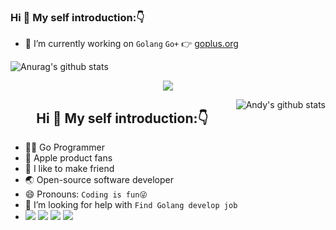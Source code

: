 ### Hi 👋 My self introduction:👇

<!-- [![1000x420](https://user-images.githubusercontent.com/438920/84861219-66036b00-b025-11ea-956b-0b5e009e0d78.gif "GeekDeen")](https://github.com/higker) -->


- 🔭 I’m currently working on `Golang` `Go+` 👉 [goplus.org](https://goplus.org)

<!-- - ⚡ Fun fact: ... -->

![Anurag's github stats](https://github-readme-stats.vercel.app/api?username=higker&show_icons=true&theme=radical)


<!-- [![Top Langs](https://github-readme-stats.vercel.app/api/top-langs/?username=higker&layout=compact)](https://github.com/anuraghazra/github-readme-stats) -->

<p align="center">
  <img align="center" src="https://raw.githubusercontent.com/panjf2000/panjf2000/master/bg.gif" />
</p>

<img align="right" src="https://github-readme-stats.vercel.app/api?username=higker&show_icons=true&theme=algolia" alt="Andy's github stats" />

<h2 align="center">Hi 👋 My self introduction:👇</h1>

- 👨‍💻‍ Go Programmer
-  Apple product fans
- 👬 I like to make friend
- 🌏 Open-source software developer
- 😄 Pronouns: `Coding is fun😜`
- 🤔 I’m looking for help with `Find Golang develop job`
- [![](https://img.shields.io/badge/-Golang-3776AB?style=flat-square&logo=go&logoColor=white)](#)
[![](https://img.shields.io/badge/-Java-E34F26?style=flat-square&logo=java&logoColor=white)](https://html.spec.whatwg.org/)
[![](https://img.shields.io/badge/-Rust-F05032?style=flat-square&logo=rust&logoColor=white)](#)
[![](https://img.shields.io/badge/-Linux-FCC624?style=flat-square&logo=linux&logoColor=white)](#)


<!-- 
<img align="right" src="https://github-readme-stats.vercel.app/api/top-langs/?username=panjf2000&show_icons=true&theme=cobalt&layout=compact" alt="Top Langs" />
-->
